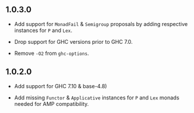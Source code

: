 ## 1.0.3.0

 - Add support for `MonadFail` & `Semigroup` proposals by
   adding respective instances for `P` and `Lex`.

 - Drop support for GHC versions prior to GHC 7.0.

 - Remove `-O2` from `ghc-options`.

## 1.0.2.0

 - Add support for GHC 7.10 & base-4.8)

 - Add missing `Functor` & `Applicative` instances for `P` and `Lex`
   monads needed for AMP compatibility.

